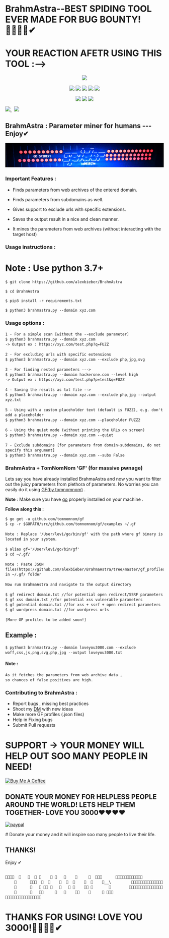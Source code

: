 # BrahmAstra--BEST SPIDING TOOL EVER MADE FOR BUG BOUNTY!🔴🔴🔴🔴✔
# YOUR REACTION AFETR USING THIS TOOL :-->
<p align="center">
  <img src="https://c.tenor.com/0Ll8B73iS30AAAAd/girl-shocked.gif">
  </p>
<p align="center">
  <img src="https://img.shields.io/badge/Version-2.0-green?style=for-the-badge">
  <img src="https://img.shields.io/github/license/alexbieber/BrahmAstra?style=for-the-badge">
  <img src="https://img.shields.io/github/stars/alexbieber/BrahmAstra?style=for-the-badge">
  <img src="https://img.shields.io/github/issues/alexbieber/BrahmAstra?color=red&style=for-the-badge">
  <img src="https://img.shields.io/github/forks/alexbieber/BrahmAstra?color=teal&style=for-the-badge">
</p>

<p align="center">
  <img src="https://img.shields.io/badge/Author-Alex--Bieber-cyan?style=flat-square">
  <img src="https://img.shields.io/badge/Open%20Source-Yes-cyan?style=flat-square">
  <img src="https://img.shields.io/badge/Written%20In-Bash-cyan?style=flat-square">
</p>
<p align="left">
  <a href="https://www.twitter.com/alexbieber12341">
      <img src="https://img.shields.io/badge/Twitter-@alexbieber12341-blue?style=plastic&logo=twitter"/>
  </a>&nbsp;
  <a href="https://github.com/sponsors/alexbieber">
      <img src="https://img.shields.io/badge/Sponsor-GitHub-red?style=plastic&logo=github"/>
  </a>
</p>


## BrahmAstra : Parameter miner for humans --- Enjoy✔

![BrahmAstra](https://raw.githubusercontent.com/alexbieber/BrahmAstra/master/static/banner.PNG)

### Important Features :

  

- Finds parameters from web archives of the entered domain.

- Finds parameters from subdomains as well.

- Gives support to exclude urls with specific extensions.

- Saves the output result in a nice and clean manner.

- It mines the parameters from web archives (without interacting with the target host)

  

### Usage instructions :


# Note : Use python 3.7+
```
$ git clone https://github.com/alexbieber/BrahmAstra
```
```
$ cd BrahmAstra
```
```
$ pip3 install -r requirements.txt
```
```
$ python3 brahmastra.py --domain xyz.com
```

  

### Usage options :

```
1 - For a simple scan [without the --exclude parameter]
$ python3 brahmastra.py --domain xyz.com
-> Output ex : https://xyz.com/test.php?q=FUZZ

2 - For excluding urls with specific extensions
$ python3 brahmastra.py --domain xyz.com --exclude php,jpg,svg

3 - For finding nested parameters --->
$ python3 brahmastra.py --domain hackerone.com --level high
-> Output ex : https://xyz.com/test.php?p=test&q=FUZZ

4 - Saving the results as txt file -->
$ python3 brahmastra.py --domain xyz.com --exclude php,jpg --output xyz.txt

5 - Using with a custom placeholder text (default is FUZZ), e.g. don't add a placeholder
$ python3 brahmastra.py --domain xyz.com --placeholder FUZZ2

6 - Using the quiet mode (without printing the URLs on screen)
$ python3 brahmastra.py --domain xyz.com --quiet

7 - Exclude subdomains [for parameters from domain+subdomains, do not specify this argument]
$ python3 brahmastra.py --domain xyz.com --subs False 
```

### BrahmAstra + TomNomNom 'GF' (for massive pwnage)

  

Lets say you have already installed BrahmaAstra and now you want to filter out the juicy parameters from plethora of parameters. No worries you can easily do it using [GF(by tomnomnom)](https://github.com/tomnomnom/gf) .

  

**Note** : Make sure you have [go](https://golang.org/doc/install) properly installed on your machine .

  

**Follow along this :**

```
$ go get -u github.com/tomnomnom/gf
$ cp -r $GOPATH/src/github.com/tomnomnom/gf/examples ~/.gf

Note : Replace '/User/levi/go/bin/gf' with the path where gf binary is located in your system.

$ alias gf='/User/levi/go/bin/gf'
$ cd ~/.gf/

Note : Paste JSON files(https://github.com/alexbieber/BrahmaAstra/tree/master/gf_profiles) in ~/.gf/ folder

Now run BrahmaAstra and navigate to the output directory

$ gf redirect domain.txt //for potential open redirect/SSRF parameters
$ gf xss domain.txt //for potential xss vulnerable parameters
$ gf potential domain.txt //for xss + ssrf + open redirect parameters
$ gf wordpress domain.txt //for wordpress urls

[More GF profiles to be added soon!]
```

  

## Example :

```
$ python3 brahmastra.py --domain loveyou3000.com --exclude woff,css,js,png,svg,php,jpg --output loveyou3000.txt
```

  



#### Note :

```
As it fetches the parameters from web archive data ,
so chances of false positives are high.
```

### Contributing to BrahmAstra :

 - Report bugs , missing best practices 
 - Shoot my [DM](https://twitter.com/alexbieber12341) with new ideas 
 - Make more GF profiles (.json files)
 - Help in Fixing bugs
 - Submit Pull requests 

 
# SUPPORT -> YOUR MONEY WILL HELP OUT SOO MANY PEOPLE IN NEED!
<a href="https://www.buymeacoffee.com/alexbieber" target="_blank"><img src="https://www.buymeacoffee.com/assets/img/custom_images/orange_img.png" alt="Buy Me A Coffee" style="height: 41px !important;width: 174px !important;box-shadow: 0px 3px 2px 0px rgba(190, 190, 190, 0.5) !important;-webkit-box-shadow: 0px 3px 2px 0px rgba(190, 190, 190, 0.5) !important;" ></a>

## DONATE YOUR MONEY FOR HELPLESS PEOPLE AROUND THE WORLD! LETS HELP THEM TOGETHER- LOVE YOU 3000❤❤❤❤
<p>
  <a href="https://www.paypal.me/alexbieber1234">
      <img src="https://www.paypalobjects.com/en_US/i/btn/btn_donateCC_LG.gif" alt="paypal">
  </a>
</p>
# Donate your money and it will inspire soo many people to live their life.


 ## THANKS!  
   Enjoy ✔
 ## 
    🔴🔴🔴🔴  🔴   🔴  🔴 🔴    🔴 🔴   🔴    🔴     🔴  🔴🔴🔴      🔴🔴🔴🔴🔴🔴🔴🔴🔴🔴🔴🔴
        🔴      🔴🔴🔴  🔴  🔴    🔴  🔴  🔴    🔴  🔴    🔴__\         🔴🔴🔴🔴🔴🔴🔴🔴🔴🔴🔴🔴🔴🔴
        🔴      🔴   🔴 🔴🔴 🔴   🔴   🔴 🔴    🔴🔴 🔴       🔴        🔴🔴🔴🔴🔴🔴🔴🔴🔴🔴🔴🔴🔴🔴🔴
        🔴      🔴   🔴🔴     🔴   🔴    🔴🔴    🔴     🔴 🔴🔴🔴        🔴🔴🔴🔴🔴🔴🔴🔴🔴🔴🔴🔴🔴🔴🔴🔴


# THANKS FOR USING! LOVE YOU 3000!🔴🔴🔴🔴✔

  


  

